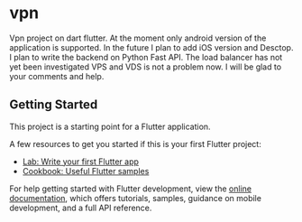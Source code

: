 # vpn

Vpn project on dart flutter. At the moment only android version of the application is supported. In the future I plan to add iOS version and Desctop. I plan to write the backend on Python Fast API. The load balancer has not yet been investigated VPS and VDS is not a problem now. I will be glad to your comments and help.

## Getting Started

This project is a starting point for a Flutter application.

A few resources to get you started if this is your first Flutter project:

- [Lab: Write your first Flutter app](https://docs.flutter.dev/get-started/codelab)
- [Cookbook: Useful Flutter samples](https://docs.flutter.dev/cookbook)

For help getting started with Flutter development, view the
[online documentation](https://docs.flutter.dev/), which offers tutorials,
samples, guidance on mobile development, and a full API reference.
